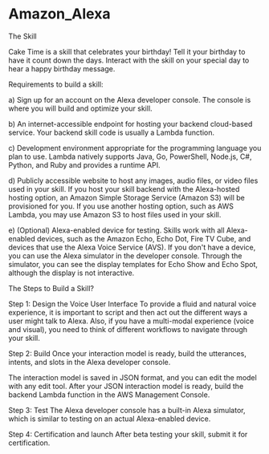 # Amazon_Alexa

The Skill

Cake Time is a skill that celebrates your birthday! Tell it your birthday to have it count down the days. Interact with the skill on your special day to hear a happy birthday message.


Requirements to build a skill:

a) Sign up for an account on the Alexa developer console. The console is where you will build and optimize your skill.

b) An internet-accessible endpoint for hosting your backend cloud-based service. Your backend skill code is usually a Lambda function.

c) Development environment appropriate for the programming language you plan to use. Lambda natively supports Java, Go, PowerShell, Node.js, C#, Python, and Ruby and provides a runtime API.

d) Publicly accessible website to host any images, audio files, or video files used in your skill. If you host your skill backend with the Alexa-hosted hosting option, an Amazon Simple Storage Service (Amazon S3) will be provisioned for you. If you use another hosting option, such as AWS Lambda, you may use Amazon S3 to host files used in your skill. 

e) (Optional) Alexa-enabled device for testing. Skills work with all Alexa-enabled devices, such as the Amazon Echo, Echo Dot, Fire TV Cube, and devices that use the Alexa Voice Service (AVS). If you don't have a device, you can use the Alexa simulator in the developer console. Through the simulator, you can see the display templates for Echo Show and Echo Spot, although the display is not interactive. 


The Steps to Build a Skill?

Step 1: Design the Voice User Interface
To provide a fluid and natural voice experience, it is important to script and then act out the different ways a user might talk to Alexa.  Also, if you have a multi-modal experience (voice and visual), you need to think of different workflows to navigate through your skill.

Step 2: Build
Once your interaction model is ready, build the utterances, intents, and slots in the Alexa developer console.

The interaction model is saved in JSON format, and you can edit the model with any edit tool. After your JSON interaction model is ready, build the backend Lambda function in the AWS Management Console.

Step 3: Test
The Alexa developer console has a built-in Alexa simulator, which is similar to testing on an actual Alexa-enabled device.

Step 4: Certification and launch
After beta testing your skill, submit it for certification. 
